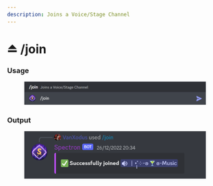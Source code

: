 ```yaml
---
description: Joins a Voice/Stage Channel
---
```


# ⏏ /join

### Usage

<figure><img src="../../.gitbook/assets/image (43).png" alt=""><figcaption></figcaption></figure>

### Output

<figure><img src="../../.gitbook/assets/image (36).png" alt=""><figcaption></figcaption></figure>
